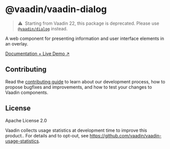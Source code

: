 # @vaadin/vaadin-dialog

> ⚠️&nbsp; Starting from Vaadin 22, this package is deprecated.
> Please use [`@vaadin/dialog`](https://www.npmjs.com/package/@vaadin/dialog) instead.

A web component for presenting information and user interface elements in an overlay.

[Documentation + Live Demo ↗](https://vaadin.com/docs/latest/ds/components/dialog)

## Contributing

Read the [contributing guide](https://vaadin.com/docs/latest/guide/contributing/overview) to learn about our development process, how to propose bugfixes and improvements, and how to test your changes to Vaadin components.

## License

Apache License 2.0

Vaadin collects usage statistics at development time to improve this product..
For details and to opt-out, see https://github.com/vaadin/vaadin-usage-statistics.
